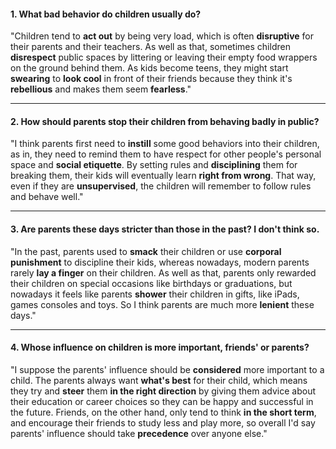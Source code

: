 #### 1. What bad behavior do children usually do?
"Children tend to **act out** by being very load, which is often **disruptive** for their parents and their teachers. As well as that, sometimes children **disrespect** public spaces by littering or leaving their empty food wrappers on the ground behind them. As kids become teens, they might start **swearing** to **look cool** in front of their friends because they think it's **rebellious** and makes them seem **fearless**."

---
#### 2. How should parents stop their children from behaving badly in public?
"I think parents first need to **instill** some good behaviors into their children, as in, they need to remind them to have respect for other people's personal space and **social etiquette**. By setting rules and **disciplining** them for breaking them, their kids will eventually learn **right from wrong**. That way, even if they are **unsupervised**, the children will remember to follow rules and behave well."

---
#### 3. Are parents these days stricter than those in the past? I don't think so.
"In the past, parents used to **smack** their children or use **corporal punishment** to discipline their kids, whereas nowadays, modern parents rarely **lay a finger** on their children. As well as that, parents only rewarded their children on special occasions like birthdays or graduations, but nowadays it feels like parents **shower** their children in gifts, like iPads, games consoles and toys. So I think parents are much more **lenient** these days."

---
#### 4. Whose influence on children is more important, friends' or parents?
"I suppose the parents' influence should be **considered** more important to a child. The parents always want **what's best** for their child, which means they try and **steer** them **in the right direction** by giving them advice about their education or career choices so they can be happy and successful in the future. Friends, on the other hand, only tend to think **in the short term**, and encourage their friends to study less and play more, so overall I'd say parents' influence should take **precedence** over anyone else."